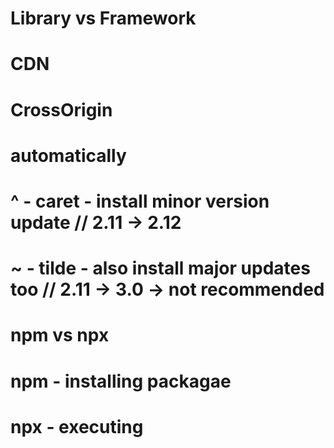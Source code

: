 # Library vs Framework
# CDN
# CrossOrigin

# automatically
# ^ - caret - install minor version update // 2.11 -> 2.12
# ~ - tilde - also install major updates too // 2.11 -> 3.0 -> not recommended 

# npm vs npx 
# npm - installing packagae 
# npx - executing 
